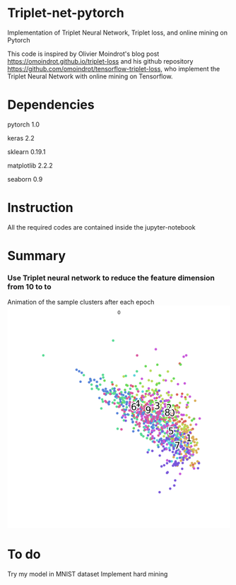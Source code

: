 # Triplet-net-pytorch
Implementation of Triplet Neural Network, Triplet loss, and online mining on Pytorch

This code is inspired by Olivier Moindrot's blog post https://omoindrot.github.io/triplet-loss and his github repository https://github.com/omoindrot/tensorflow-triplet-loss, who implement the Triplet Neural Network with online mining on Tensorflow.

# Dependencies
pytorch 1.0

keras 2.2

sklearn 0.19.1

matplotlib 2.2.2

seaborn 0.9

# Instruction
All the required codes are contained inside the jupyter-notebook

# Summary

### Use Triplet neural network to reduce the feature dimension from 10 to to
Animation of the sample clusters after each epoch
![alt text](https://github.com/KinWaiCheuk/Triplet-net-pytorch/blob/master/10class.gif?raw=true)
# To do
Try my model in MNIST dataset
Implement hard mining
